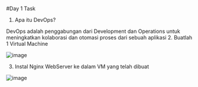﻿#Day 1 Task
1. Apa itu DevOps?
   
DevOps adalah penggabungan dari Development dan Operations untuk meningkatkan kolaborasi dan otomasi proses dari sebuah aplikasi
2. Buatlah 1 Virtual Machine

![image](https://github.com/user-attachments/assets/9bc1e4d6-f68e-45d4-bb1a-c8ad8e92489d)

3. Instal Nginx WebServer ke dalam VM yang telah dibuat

![image](https://github.com/user-attachments/assets/d022b7f1-cf5d-4413-b5d7-db8c1cdea493)
